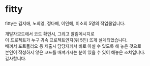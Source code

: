 # fitty
fitty는 김지애, 노희영, 정다혜, 이인혜, 이소희 5명의 작업물입니다.

개발자모드에서 코드 확인시, 그리고 알림메시지로 <br>
이 프로젝트가 누구 귀속 프로젝트인지(위 5인) 뜨게 설계되었습니다. <br>
배껴서 포트폴리오 등 제출시 담당자께서 바로 아실 수 있도록 해 놓은 것으로 <br>
본인이 작성하지 않은 코드를 배껴가시는 분이 있을 수 있어 해놓은 조치입니다. <br>
감사합니다.
